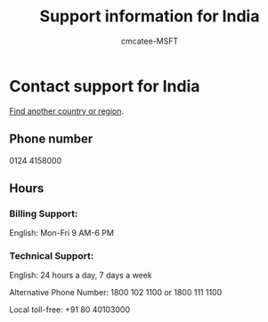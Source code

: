 ﻿---                                
title: Support information for India
author: cmcatee-MSFT
ms.author: cmcatee
manager: mnirkhe
audience: Admin
ms.topic: reference
ms.service: o365-administration
localization_priority: Priority
description: Learn how to contact support for your country or region.
ROBOTS: NOINDEX, NOFOLLOW
---

# Contact support for India

[Find another country or region](../contact-support-for-business-products.md).

## Phone number
0124 4158000

## Hours
### Billing Support:

English: Mon-Fri 9 AM-6 PM

### Technical Support:

English: 24 hours a day, 7 days a week

Alternative Phone Number: 1800 102 1100 or 1800 111 1100

Local toll-free: +91 80 40103000
